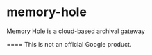 # memory-hole
Memory Hole is a cloud-based archival gateway

====
This is not an official Google product.
